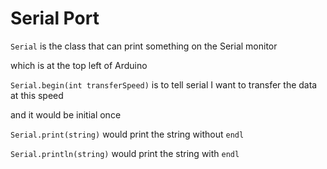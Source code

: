 # Serial Port

`Serial` is the class that can print something on the Serial monitor

which is at the top left of Arduino 

`Serial.begin(int transferSpeed)` is to tell serial I want to transfer the data at this speed

and it would be initial once

`Serial.print(string)` would print the string without `endl`

`Serial.println(string)` would print the string with `endl`
